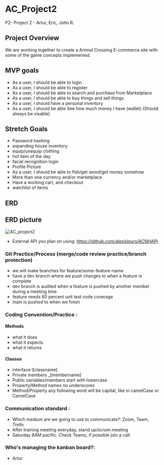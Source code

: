 # AC_Project2


P2-
Project 2 - Artur, Eric, John R.

## Project Overview
We are working together to create a Animal Crossing E-commerce site with some of the game concepts implemented.

## MVP goals
- As a user, I should be able to login 
- As a user, I should be able to register 
- As a user, I should be able to search and purchase from Marketplace
- As a user, I should be able to buy things and sell things
- As a user, I should have a personal inventory
- As a user, I should be able See how much money I have (wallet) (Should always be visable)


## Stretch Goals
- Password hashing
- expanding house inventory
- equip/unequip clothing
- hot item of the day
- facial recognition login
- Profile Picture 
- As a user, I should be able to fish/get wood/get money somehow
- More than one currency and/or marketplace
- Have a working cart, and checkout
- watchlist of items
## ERD

## ERD picture
![AC_project2](https://user-images.githubusercontent.com/46939607/223576504-24b9f457-dc53-4914-b843-97a4149f37e8.png)




- External API you plan on using: https://github.com/alexislours/ACNHAPI
### Git Practice/Process (merge/code review practice/branch protection)  
- we will make branches for feature/some-feature-name
- have a dev branch where we push changes to when a feature is complete
- dev branch is audited when a feature is pushed by another member during a meeting time
- feature needs 60 percent unit test code coverage
- main is pushed to when we finish

### Coding Convention/Practice :
#### Methods
- what it does
- what it expects
- what it returns

#### Classes
- interface I[classname]
- Private members _[membername]
- Public variables/members start with lowercase
- Property/Method names no underscores
- Method/Property any following word will be capital, like in camelCase or CamelCase

### Communication standard : 
- Which medium are we going to use to communicate?: Zoom, Team, Trello
- After training meeting everyday, stand up/scrum meeting
- Saturday 8AM pacific. Check Teams, if possible join a call. 

### Who's managing the kanban board?: 
- Artur

